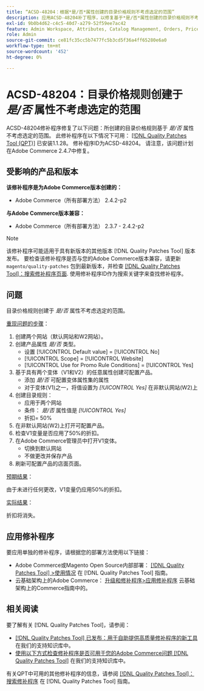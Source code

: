 ```yaml
---
title: “ACSD-48204：根据*是/否*属性创建的目录价格规则不考虑选定的范围”
description: 应用ACSD-48204补丁程序，以修复基于*是/否*属性创建的目录价格规则不考虑所选范围的Adobe Commerce问题。
exl-id: 9b0b4d62-c4c5-40d7-a279-52f59ee7ac42
feature: Admin Workspace, Attributes, Catalog Management, Orders, Price Rules
role: Admin
source-git-commit: ce81fc35cc5b7477fc5b3cd5f36a4ff65280e6a0
workflow-type: tm+mt
source-wordcount: '452'
ht-degree: 0%

---
```


# ACSD-48204：目录价格规则创建于 *是/否* 属性不考虑选定的范围

ACSD-48204修补程序修复了以下问题：所创建的目录价格规则基于 *是/否* 属性不考虑选定的范围。 此修补程序在以下情况下可用： [[!DNL Quality Patches Tool (QPT)]](/help/announcements/adobe-commerce-announcements/magento-quality-patches-released-new-tool-to-self-serve-quality-patches.md) 已安装1.1.28。 修补程序ID为ACSD-48204。 请注意，该问题计划在Adobe Commerce 2.4.7中修复。

## 受影响的产品和版本

**该修补程序是为Adobe Commerce版本创建的：**

* Adobe Commerce（所有部署方法） 2.4.2-p2

**与Adobe Commerce版本兼容：**

* Adobe Commerce（所有部署方法） 2.3.7 - 2.4.2-p2

>[!NOTE]
>
>该修补程序可能适用于具有新版本的其他版本 [!DNL Quality Patches Tool] 版本发布。 要检查该修补程序是否与您的Adobe Commerce版本兼容，请更新 `magento/quality-patches` 包到最新版本，并检查 [[!DNL Quality Patches Tool]：搜索修补程序页面](https://experienceleague.adobe.com/tools/commerce-quality-patches/index.html). 使用修补程序ID作为搜索关键字来查找修补程序。

## 问题

目录价格规则创建于 *是/否* 属性不考虑选定的范围。

<u>重现问题的步骤</u>：

1. 创建两个网站（默认网站和W2网站）。
1. 创建产品属性 *是/否* 类型。
   * 设置 [!UICONTROL Default value] = [!UICONTROL No]
   * [!UICONTROL Scope] = [!UICONTROL Website]
   * [!UICONTROL Use for Promo Rule Conditions] = [!UICONTROL Yes]
1. 基于具有两个变体（V1和V2）的任意属性创建可配置产品。
   * 添加 *是/否* 可配置变体属性集的属性
   * 对于变体(V1)之一，将值设置为 *[!UICONTROL Yes]* 在非默认网站(W2)上
1. 创建目录规则：
   * 应用于两个网站
   * 条件： *是/否* 属性值是 *[!UICONTROL Yes]*
   * 折扣= 50%
1. 在非默认网站(W2)上打开可配置产品。
1. 检查V1变量是否应用了50%的折扣。
1. 在Adobe Commerce管理员中打开V1变体。
   * 切换到默认网站
   * 不做更改并保存产品
1. 刷新可配置产品的店面页面。

<u>预期结果</u>：

由于未进行任何更改，V1变量仍应用50%的折扣。

<u>实际结果</u>：

折扣将消失。

## 应用修补程序

要应用单独的修补程序，请根据您的部署方法使用以下链接：

* Adobe Commerce或Magento Open Source内部部署： [[!DNL Quality Patches Tool] >使用情况](https://experienceleague.adobe.com/docs/commerce-operations/tools/quality-patches-tool/usage.html) 在 [!DNL Quality Patches Tool] 指南。
* 云基础架构上的Adobe Commerce： [升级和修补程序>应用修补程序](https://experienceleague.adobe.com/docs/commerce-cloud-service/user-guide/develop/upgrade/apply-patches.html) 云基础架构上的Commerce指南中的。

## 相关阅读

要了解有关 [!DNL Quality Patches Tool]，请参阅：

* [[!DNL Quality Patches Tool] 已发布：用于自助提供高质量修补程序的新工具](/help/announcements/adobe-commerce-announcements/magento-quality-patches-released-new-tool-to-self-serve-quality-patches.md) 在我们的支持知识库中。
* [使用以下方式检查修补程序是否可用于您的Adobe Commerce问题 [!DNL Quality Patches Tool]](/help/support-tools/patches-available-in-qpt-tool/check-patch-for-magento-issue-with-magento-quality-patches.md) 在我们的支持知识库中。

有关QPT中可用的其他修补程序的信息，请参阅 [[!DNL Quality Patches Tool]：搜索修补程序](https://experienceleague.adobe.com/tools/commerce-quality-patches/index.html) 在 [!DNL Quality Patches Tool] 指南。
